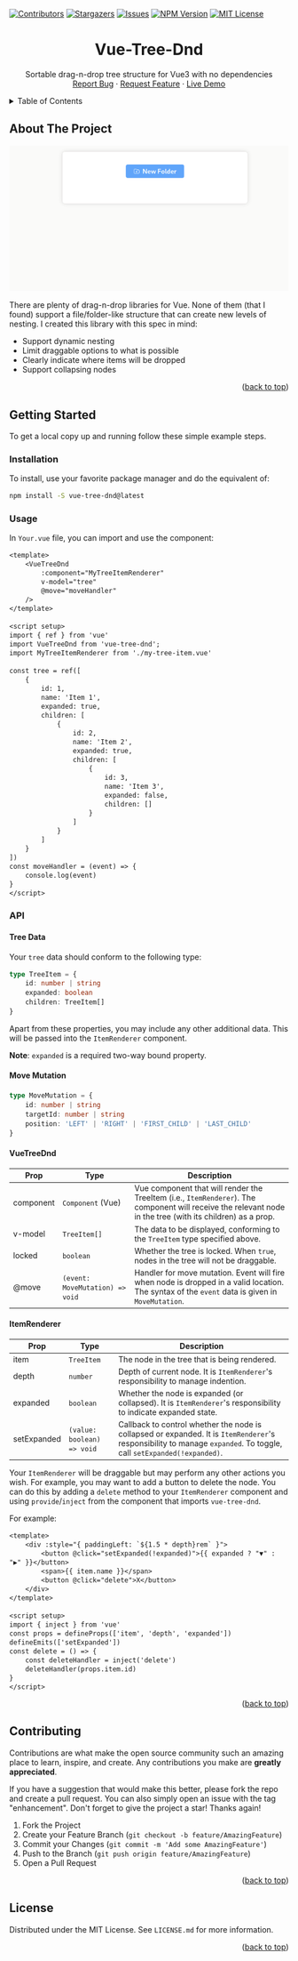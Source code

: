 <!-- PROJECT SHIELDS -->
<!--
*** I'm using markdown "reference style" links for readability.
*** Reference links are enclosed in brackets [ ] instead of parentheses ( ).
*** See the bottom of this document for the declaration of the reference variables
*** for contributors-url, forks-url, etc. This is an optional, concise syntax you may use.
*** https://www.markdownguide.org/basic-syntax/#reference-style-links
-->
<!-- [![Forks][forks-shield]][forks-url] -->
[![Contributors][contributors-shield]][contributors-url]
[![Stargazers][stars-shield]][stars-url]
[![Issues][issues-shield]][issues-url]
[![NPM Version][npm-version-shield]][npm-url]
[![MIT License][license-shield]][license-url]
<!-- [![LinkedIn][linkedin-shield]][linkedin-url] -->

<a name="readme-top"></a>
<div align="center">
  <h1 align="center">Vue-Tree-Dnd</h3>

  <p align="center">
    Sortable drag-n-drop tree structure for Vue3 with no dependencies
    <br />
    <!-- <a href="https://github.com/jcuenod/vue-tree-dnd"><strong>Explore the docs »</strong></a>
    <br />
    <br />
    <a href="https://github.com/jcuenod/vue-tree-dnd">View Demo</a>
    · -->
    <a href="https://github.com/jcuenod/vue-tree-dnd/issues">Report Bug</a>
    ·
    <a href="https://github.com/jcuenod/vue-tree-dnd/issues">Request Feature</a>
    ·
    <a href="https://jcuenod.github.io/vue-tree-dnd-examples/">Live Demo</a>
  </p>
</div>



<!-- TABLE OF CONTENTS -->
<details>
  <summary>Table of Contents</summary>
  <ol>
    <li>
      <a href="#about-the-project">About The Project</a>
    </li>
    <li>
      <a href="#getting-started">Getting Started</a>
      <ul>
        <li><a href="#installation">Installation</a></li>
        <li><a href="#usage">Usage</a></li>
        <li><a href="#api">API</a></li>
      </ul>
    </li>
    <!-- <li><a href="#roadmap">Roadmap</a></li> -->
    <li><a href="#contributing">Contributing</a></li>
    <li><a href="#license">License</a></li>
  </ol>
</details>



<!-- ABOUT THE PROJECT -->
## About The Project

[![Product Name Screen Shot][product-screenshot]](https://jcuenod.github.io/vue-tree-dnd-examples/)

There are plenty of drag-n-drop libraries for Vue. None of them (that I found) support a file/folder-like structure that can create new levels of nesting. I created this library with this spec in mind:

* Support dynamic nesting
* Limit draggable options to what is possible
* Clearly indicate where items will be dropped
* Support collapsing nodes

<p align="right">(<a href="#readme-top">back to top</a>)</p>



<!-- GETTING STARTED -->
## Getting Started

To get a local copy up and running follow these simple example steps.

### Installation

To install, use your favorite package manager and do the equivalent of:

```sh
npm install -S vue-tree-dnd@latest
```

<!-- USAGE EXAMPLES -->
### Usage

In `Your.vue` file, you can import and use the component:

```vue
<template>
    <VueTreeDnd
        :component="MyTreeItemRenderer"
        v-model="tree"
        @move="moveHandler"
    />
</template>

<script setup>
import { ref } from 'vue'
import VueTreeDnd from 'vue-tree-dnd';
import MyTreeItemRenderer from './my-tree-item.vue'

const tree = ref([
    {
        id: 1,
        name: 'Item 1',
        expanded: true,
        children: [
            {
                id: 2,
                name: 'Item 2', 
                expanded: true,
                children: [
                    {
                        id: 3,
                        name: 'Item 3',
                        expanded: false,
                        children: []
                    }
                ]
            }
        ]
    }
])
const moveHandler = (event) => {
    console.log(event)
}
</script>
```


<!-- API -->
### API

#### Tree Data

Your `tree` data should conform to the following type:

```ts
type TreeItem = {
    id: number | string
    expanded: boolean
    children: TreeItem[]
}
```

Apart from these properties, you may include any other additional data. This will be passed into the `ItemRenderer` component.

**Note**: `expanded` is a required two-way bound property.

#### Move Mutation

```ts
type MoveMutation = {
    id: number | string
    targetId: number | string
    position: 'LEFT' | 'RIGHT' | 'FIRST_CHILD' | 'LAST_CHILD'
}
```

#### VueTreeDnd

| **Prop** | **Type** | **Description** |
|--|--|--|
| component | `Component` (Vue) | Vue component that will render the TreeItem (i.e., `ItemRenderer`). The component will receive the relevant node in the tree (with its children) as a prop. |
| v-model | `TreeItem[]` | The data to be displayed, conforming to the `TreeItem` type specified above. |
| locked | `boolean` | Whether the tree is locked. When `true`, nodes in the tree will not be draggable. |
| @move | `(event: MoveMutation) => void` | Handler for move mutation. Event will fire when node is dropped in a valid location. The syntax of the `event` data is given in `MoveMutation`. |


#### ItemRenderer

| **Prop** | **Type** | **Description** |
|--|--|--|
| item | `TreeItem` | The node in the tree that is being rendered. |
| depth | `number` | Depth of current node. It is `ItemRenderer`'s responsibility to manage indention. |
| expanded | `boolean` | Whether the node is expanded (or collapsed). It is `ItemRenderer`'s responsibility to indicate expanded state. |
| setExpanded | `(value: boolean) => void` | Callback to control whether the node is collapsed or expanded. It is `ItemRenderer`'s responsibility to manage `expanded`. To toggle, call `setExpanded(!expanded)`. |

Your `ItemRenderer` will be draggable but may perform any other actions you wish. For example, you may want to add a button to delete the node. You can do this by adding a `delete` method to your `ItemRenderer` component and using `provide`/`inject` from the component that imports `vue-tree-dnd`.

For example:

```vue
<template>
    <div :style="{ paddingLeft: `${1.5 * depth}rem` }">
        <button @click="setExpanded(!expanded)">{{ expanded ? "▼" : "▶" }}</button>
        <span>{{ item.name }}</span>
        <button @click="delete">X</button>
    </div>
</template>

<script setup>
import { inject } from 'vue'
const props = defineProps(['item', 'depth', 'expanded'])
defineEmits(['setExpanded'])
const delete = () => {
    const deleteHandler = inject('delete')
    deleteHandler(props.item.id)
}
</script>
```



<p align="right">(<a href="#readme-top">back to top</a>)</p>



<!-- ROADMAP -->
<!-- ## Roadmap

- [x] Add Changelog
- [x] Add back to top links
- [ ] Add Additional Templates w/ Examples
- [ ] Add "components" document to easily copy & paste sections of the readme
- [ ] Multi-language Support
    - [ ] Chinese
    - [ ] Spanish

See the [open issues](https://github.com/jcuenod/vue-tree-dnd/issues) for a full list of proposed features (and known issues).

<p align="right">(<a href="#readme-top">back to top</a>)</p> -->



<!-- CONTRIBUTING -->
## Contributing

Contributions are what make the open source community such an amazing place to learn, inspire, and create. Any contributions you make are **greatly appreciated**.

If you have a suggestion that would make this better, please fork the repo and create a pull request. You can also simply open an issue with the tag "enhancement".
Don't forget to give the project a star! Thanks again!

1. Fork the Project
2. Create your Feature Branch (`git checkout -b feature/AmazingFeature`)
3. Commit your Changes (`git commit -m 'Add some AmazingFeature'`)
4. Push to the Branch (`git push origin feature/AmazingFeature`)
5. Open a Pull Request

<p align="right">(<a href="#readme-top">back to top</a>)</p>



<!-- LICENSE -->
## License

Distributed under the MIT License. See `LICENSE.md` for more information.

<p align="right">(<a href="#readme-top">back to top</a>)</p>



<!-- MARKDOWN LINKS & IMAGES -->
<!-- https://www.markdownguide.org/basic-syntax/#reference-style-links -->
[contributors-shield]: https://img.shields.io/github/contributors/jcuenod/vue-tree-dnd.svg?style=for-the-badge
[contributors-url]: https://github.com/jcuenod/vue-tree-dnd/graphs/contributors
[forks-shield]: https://img.shields.io/github/forks/jcuenod/vue-tree-dnd.svg?style=for-the-badge
[forks-url]: https://github.com/jcuenod/vue-tree-dnd/network/members
[stars-shield]: https://img.shields.io/github/stars/jcuenod/vue-tree-dnd.svg?style=for-the-badge
[stars-url]: https://github.com/jcuenod/vue-tree-dnd/stargazers
[npm-version-shield]: https://img.shields.io/npm/v/vue-tree-dnd.svg?style=for-the-badge
[npm-url]: https://www.npmjs.com/package/vue-tree-dnd
[issues-shield]: https://img.shields.io/github/issues/jcuenod/vue-tree-dnd.svg?style=for-the-badge
[issues-url]: https://github.com/jcuenod/vue-tree-dnd/issues
[license-shield]: https://img.shields.io/github/license/jcuenod/vue-tree-dnd.svg?style=for-the-badge
[license-url]: https://github.com/jcuenod/vue-tree-dnd/blob/master/LICENSE.txt
[product-screenshot]: ./vue-tree-dnd-demo.gif
